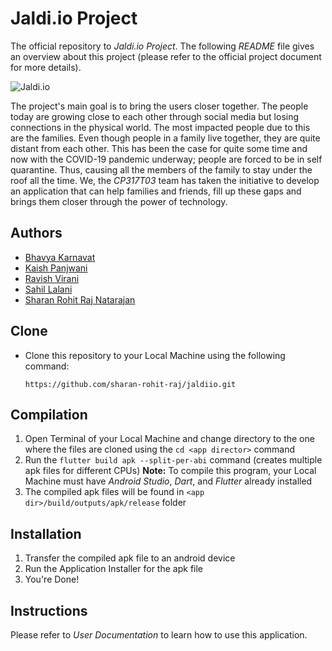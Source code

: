 # Jaldi.io Project

The official repository to *Jaldi.io Project*. The following *README* file gives an overview about this project (please refer to the official project document for more details).



![Jaldi.io](https://github.com/sharan-rohit-raj/jaldiio/blob/master/assets/images/splash_screen.png)



The project's main goal is to bring the users closer together. The people today are growing close to each other through social media but losing connections in the physical world. The most impacted people due to this are the families. Even though people in a family live together, they are quite distant from each other. This has been the case for quite some time and now with the COVID-19 pandemic underway; people are forced to be in self quarantine. Thus, causing all the members of the family to stay under the roof all the time. We, the *CP317T03* team has taken the initiative to develop an application that can help families and friends, fill up these gaps and brings them closer through the power of technology. 



## Authors

- [Bhavya Karnavat](https://github.com/karnavatbhavya)
- [Kaish Panjwani](https://github.com/kaishp)
- [Ravish Virani](https://github.com/RavishVirani)
- [Sahil Lalani](https://github.com/)
- [Sharan Rohit Raj Natarajan](https://github.com/sharan-rohit-raj)

  

## Clone

- Clone this repository to your Local Machine using the following command:

  `https://github.com/sharan-rohit-raj/jaldiio.git`

  

## Compilation

1. Open Terminal of your Local Machine and change directory to the one where the files are cloned using the `cd <app director>` command
2. Run the `flutter build apk --split-per-abi` command (creates multiple apk files for different CPUs)
   **Note:** To compile this program, your Local Machine must have *Android Studio*, *Dart*, and *Flutter* already installed
3. The compiled apk files will be found in `<app dir>/build/outputs/apk/release` folder



## Installation

1. Transfer the compiled apk file to an android device
2. Run the Application Installer for the apk file
3. You're Done!



## Instructions

Please refer to *User Documentation* to learn how to use this application.
